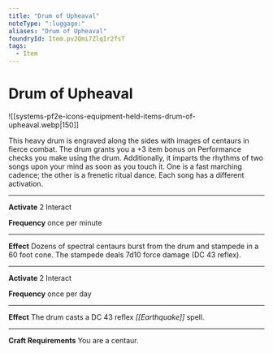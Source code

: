 ```yaml
---
title: "Drum of Upheaval"
noteType: ":luggage:"
aliases: "Drum of Upheaval"
foundryId: Item.pv2Qmi7ZlqIr2fsT
tags:
  - Item
---
```


# Drum of Upheaval
![[systems-pf2e-icons-equipment-held-items-drum-of-upheaval.webp|150]]

This heavy drum is engraved along the sides with images of centaurs in fierce combat. The drum grants you a +3 item bonus on Performance checks you make using the drum. Additionally, it imparts the rhythms of two songs upon your mind as soon as you touch it. One is a fast marching cadence; the other is a frenetic ritual dance. Each song has a different activation.

* * *

**Activate** 2 Interact

**Frequency** once per minute

* * *

**Effect** Dozens of spectral centaurs burst from the drum and stampede in a 60 foot cone. The stampede deals 7d10 force damage (DC 43 reflex).

* * *

**Activate** 2 Interact

**Frequency** once per day

* * *

**Effect** The drum casts a DC 43 reflex _[[Earthquake]]_ spell.

* * *

**Craft Requirements** You are a centaur.
